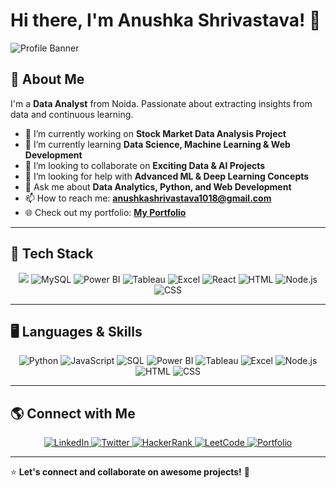 # Hi there, I'm Anushka Shrivastava! 👋

![Profile Banner](https://via.placeholder.com/1200x400?text=Explore+My+Portfolio:+https://www.canva.com/design/DAGeJhxKzro/fQ7GYCBXoVHksCrPZsj3fA/edit)

## 🚀 About Me
I'm a **Data Analyst** from Noida. Passionate about extracting insights from data and continuous learning.

- 🔭 I’m currently working on **Stock Market Data Analysis Project**
- 🌱 I’m currently learning **Data Science, Machine Learning & Web Development**
- 👯 I’m looking to collaborate on **Exciting Data & AI Projects**
- 🤔 I’m looking for help with **Advanced ML & Deep Learning Concepts**
- 💬 Ask me about **Data Analytics, Python, and Web Development**
- 📫 How to reach me: **[anushkashrivastava1018@gmail.com](mailto:anushkashrivastava1018@gmail.com)**
- 🌐 Check out my portfolio: **[My Portfolio](https://anushka157.github.io/My-Portfolio/)**

---

## 📌 Tech Stack
<p align="center">
  <img src="https://icons8.com/icon/13441/python">
  <img src="https://img.shields.io/badge/MySQL-4479A1?style=for-the-badge&logo=mysql&logoColor=white" alt="MySQL">
  <img src="https://img.shields.io/badge/PowerBI-F2C811?style=for-the-badge&logo=powerbi&logoColor=black" alt="Power BI">
  <img src="https://img.shields.io/badge/Tableau-E97627?style=for-the-badge&logo=tableau&logoColor=white" alt="Tableau">
  <img src="https://img.shields.io/badge/Excel-217346?style=for-the-badge&logo=microsoft-excel&logoColor=white" alt="Excel">
  <img src="https://img.shields.io/badge/React-61DAFB?style=for-the-badge&logo=react&logoColor=black" alt="React">
  <img src="https://img.shields.io/badge/HTML5-E34F26?style=for-the-badge&logo=html5&logoColor=white" alt="HTML">
  <img src="https://img.shields.io/badge/Node.js-339933?style=for-the-badge&logo=node.js&logoColor=white" alt="Node.js">
  <img src="https://img.shields.io/badge/CSS3-1572B6?style=for-the-badge&logo=css3&logoColor=white" alt="CSS">
</p>

---

## 🖥️ Languages & Skills
<p align="center">
  <img src="https://img.shields.io/badge/Python-3776AB?style=for-the-badge&logo=python&logoColor=white" alt="Python">
  <img src="https://img.shields.io/badge/JavaScript-F7DF1E?style=for-the-badge&logo=javascript&logoColor=black" alt="JavaScript">
  <img src="https://img.shields.io/badge/SQL-4479A1?style=for-the-badge&logo=mysql&logoColor=white" alt="SQL">
  <img src="https://img.shields.io/badge/PowerBI-F2C811?style=for-the-badge&logo=powerbi&logoColor=black" alt="Power BI">
  <img src="https://img.shields.io/badge/Tableau-E97627?style=for-the-badge&logo=tableau&logoColor=white" alt="Tableau">
  <img src="https://img.shields.io/badge/Excel-217346?style=for-the-badge&logo=microsoft-excel&logoColor=white" alt="Excel">
  <img src="https://img.shields.io/badge/Node.js-339933?style=for-the-badge&logo=node.js&logoColor=white" alt="Node.js">
  <img src="https://img.shields.io/badge/HTML5-E34F26?style=for-the-badge&logo=html5&logoColor=white" alt="HTML">
  <img src="https://img.shields.io/badge/CSS3-1572B6?style=for-the-badge&logo=css3&logoColor=white" alt="CSS">
</p>

---

## 🌎 Connect with Me
<p align="center">
  <a href="https://www.linkedin.com/in/anushka-shrivastava-data-analyst">
    <img src="https://img.shields.io/badge/LinkedIn-0077B5?style=for-the-badge&logo=linkedin&logoColor=white" alt="LinkedIn">
  </a>
  <a href="https://x.com/Anushka38999531">
    <img src="https://img.shields.io/badge/Twitter-1DA1F2?style=for-the-badge&logo=twitter&logoColor=white" alt="Twitter">
  </a>
  <a href="https://www.hackerrank.com/profile/anushkashrivast5">
    <img src="https://img.shields.io/badge/HackerRank-2EC866?style=for-the-badge&logo=hackerrank&logoColor=white" alt="HackerRank">
  </a>
  <a href="https://leetcode.com/u/anushka_876/">
    <img src="https://img.shields.io/badge/LeetCode-FFA116?style=for-the-badge&logo=leetcode&logoColor=black" alt="LeetCode">
  </a>
  <a href="https://anushka157.github.io/My-Portfolio/">
    <img src="https://img.shields.io/badge/Portfolio-000000?style=for-the-badge&logo=githubpages&logoColor=white" alt="Portfolio">
  </a>
</p>

---

⭐ **Let's connect and collaborate on awesome projects!** 🚀
